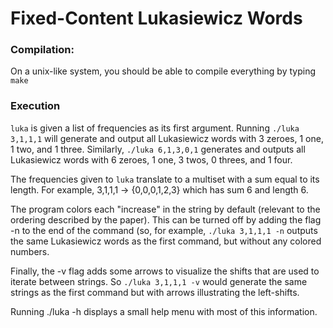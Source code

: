
# Fixed-Content Lukasiewicz Words

### Compilation: 

On a unix-like system, you should be able to compile everything by typing `make`

### Execution
`luka` is given a list of frequencies as its first argument. Running
`./luka 3,1,1,1`
will generate and output all Lukasiewicz words with 3 zeroes, 1 one, 1 two, and 1 three.  Similarly, 
`./luka 6,1,3,0,1`
generates and outputs all Lukasiewicz words with 6 zeroes, 1 one, 3 twos, 0 threes, and 1 four.  

The frequencies given to `luka` translate to a multiset with a sum equal to its length.
For example, 3,1,1,1 -> {0,0,0,1,2,3} which has sum 6 and length 6.

The program colors each "increase" in the string by default (relevant to the ordering described by the paper).  This can be turned off by adding the flag -n to the end of the command (so, for example, `./luka 3,1,1,1 -n` outputs the same Lukasiewicz words as the first command, but without any colored numbers. 

Finally, the -v flag adds some arrows to visualize the shifts that are used to iterate between strings.  So 
`./luka 3,1,1,1 -v`
would generate the same strings as the first command but with arrows illustrating the left-shifts.

Running ./luka -h displays a small help menu with most of this information.



